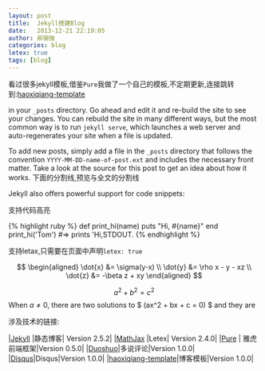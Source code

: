 ```yaml
---
layout: post
title:  Jekyll搭建Blog
date:   2013-12-21 22:19:05
author: 郝锡强
categories: blog
letex: true
tags: [blog]
---
```

看过很多jekyll模板,借鉴`Pure`我做了一个自己的模板,不定期更新,连接跳转到:[haoxiqiang-template](https://github.com/Haoxiqiang/haoxiqiang-template)

in your `_posts` directory. Go ahead and edit it and re-build the site to see your changes. You can rebuild the site in many different ways, but the most common way is to run `jekyll serve`, which launches a web server and auto-regenerates your site when a file is updated.

To add new posts, simply add a file in the `_posts` directory that follows the convention `YYYY-MM-DD-name-of-post.ext` and includes the necessary front matter. Take a look at the source for this post to get an idea about how it works.
下面的分割线,预览与全文的分割线
<!-- more -->
Jekyll also offers powerful support for code snippets:

支持代码高亮

{% highlight ruby %}
def print_hi(name)
  puts "Hi, #{name}"
end
print_hi('Tom')
#=> prints 'Hi,STDOUT.
{% endhighlight %}

支持letax,只需要在页面中声明`letex: true`

$$ 
\begin{aligned} \dot{x} &= \sigma(y-x) \\ 
\dot{y} &= \rho x - y - xz \\ 
\dot{z} &= -\beta z + xy \end{aligned} 
$$

$$a^2 + b^2 = c^2$$
When $a \ne 0$, there are two solutions to $ \(ax^2 + bx + c = 0\) $ and they are 

涉及技术的链接:

|[Jekyll](http://jekyllrb.com/)  |静态博客| Version 2.5.2|
|[MathJax](http://www.mathjax.org/)  |Letex| Version 2.4.0|
|[Pure](http://purecss.io/)     | 雅虎前端框架|Version 0.5.0|
|[Duoshuo](http://duoshuo.com/)|多说评论|Version 1.0.0|
|[Disqus](https://disqus.com/)|Disqus|Version 1.0.0|
|[haoxiqiang-template](https://github.com/Haoxiqiang/haoxiqiang-template)|博客模板|Version 1.0.0|
